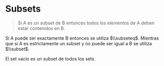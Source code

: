 # Subsets

> Si A es un subset de B entonces todos los elementos de A deben estar
> contenidos en B.

Si A puede ser exactamente B entonces se utiliza $\\subseteq$. Mientras que si A
es estrictamente un subset y no puede ser igual a B se utiliza $\\subset$.

El set vacío es un subset de todos los sets.
